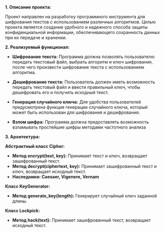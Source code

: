**1. Описание проекта:**

Проект направлен на разработку программного инструмента для шифрования текстов с использованием различных алгоритмов. Целью проекта является создание удобного и надежного способа защиты конфиденциальной информации, обеспечивающего сохранность данных при их передаче и хранении.

**2. Реализуемый функционал:**

- **Шифрование текста:** Программа должна позволять пользователю передать текстовый файл, выбрать алгоритм и ключ шифрования, после чего произвести шифрование текста с использованием алгоритма.

- **Дешифрование текста:** Пользователь должен иметь возможность передать текстовый файл и ввести правильный ключ, чтобы дешифровать его и получить исходный текст.

- **Генерация случайного ключа:** Для удобства пользователей предусмотрена функция генерации случайного ключа, который может быть использован для шифрования и дешифрования.

- **Взлом шифра:** Программа должна предоставлять возможность взламывать простейшие шифры методами частотного анализа

**3. Архитектура:**

**Абстрактный класс Cipher:**

- **Метод encrypt(text, key):** Принимает текст и ключ, возвращает зашифрованный текст.
- **Метод decrypt(ciphertext, key):** Принимает зашифрованный текст и ключ, возвращает исходный текст.
- **Наследники: Caesaer, Vigenere, Vernam** 

**Класс KeyGenerator:**

- **Метод generate_key(length):** Генерирует случайный ключ заданной длины.

**Класс Lockpick:**

- **Метод hack(text):** Принимает зашифрованный текст, возвращает исходный текст.
